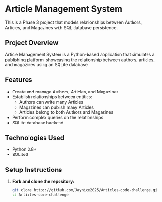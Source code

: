 # Article Management System

This is a Phase 3 project that models relationships between Authors, Articles, and Magazines with SQL database persistence.

## Project Overview 
Article Management System is a Python-based application that simulates a publishing platform, showcasing the relationship between authors, articles, and magazines using an SQLite database.

## Features
- Create and manage Authors, Articles, and Magazines
- Establish relationships between entities:
  - Authors can write many Articles
  - Magazines can publish many Articles
  - Articles belong to both Authors and Magazines
- Perform complex queries on the relationships
- SQLite database backend

## Technologies Used
- Python 3.8+
- SQLite3

## Setup Instructions

1. **Fork and clone the repository:**
   ```bash
   git clone https://github.com/Jaynice2025/Articles-code-challenge.git
   cd Articles-code-challenge
